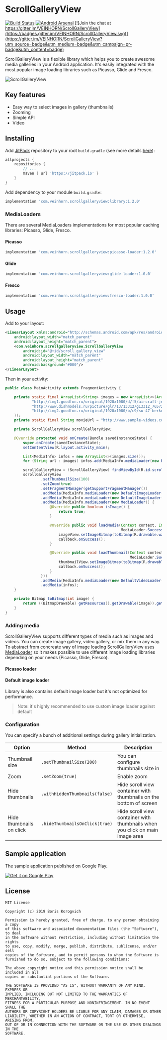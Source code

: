 # ScrollGalleryView

[![Build Status](https://travis-ci.org/VEINHORN/ScrollGalleryView.svg?branch=master)](https://travis-ci.org/VEINHORN/ScrollGalleryView)
[![Android Arsenal](https://img.shields.io/badge/Android%20Arsenal-ScrollGalleryView-brightgreen.svg?style=flat)](https://android-arsenal.com/details/1/2472)
[![Join the chat at https://gitter.im/VEINHORN/ScrollGalleryView](https://badges.gitter.im/VEINHORN/ScrollGalleryView.svg)](https://gitter.im/VEINHORN/ScrollGalleryView?utm_source=badge&utm_medium=badge&utm_campaign=pr-badge&utm_content=badge)

ScrollGalleryView is a flexible library which helps you to create awesome media galleries in your Android application. It's easily integrated with the most popular image loading libraries such as Picasso, Glide and Fresco.

![ScrollGalleryView](http://i.imgur.com/xrBt4Xx.gif)

## Key features

- Easy way to select images in gallery (thumbnails)
- Zooming
- Simple API
- Video

## Installing

Add [JitPack](https://jitpack.io) repository to your root `build.gradle` (see more details [here](https://github.com/VEINHORN/ScrollGalleryView/issues/71)):

```gradle
allprojects {
    repositories {
        // ...
        maven { url 'https://jitpack.io' }
    }
}
```

Add dependency to your module `build.gradle`:

```gradle
implementation 'com.veinhorn.scrollgalleryview:library:1.2.0'
```

### MediaLoaders

There are several MediaLoaders implementations for most popular caching libraries: Picasso, Glide, Fresco.

#### Picasso

```gradle
implementation 'com.veinhorn.scrollgalleryview:picasso-loader:1.2.0'
```

#### Glide

```gradle
implementation 'com.veinhorn.scrollgalleryview:glide-loader:1.0.0'
```

#### Fresco

```gradle
implementation 'com.veinhorn.scrollgalleryview:fresco-loader:1.0.0'
```

## Usage

Add to your layout:

```xml
<LinearLayout xmlns:android="http://schemas.android.com/apk/res/android"
    android:layout_width="match_parent"
    android:layout_height="match_parent">
    <com.veinhorn.scrollgalleryview.ScrollGalleryView
        android:id="@+id/scroll_gallery_view"
        android:layout_width="match_parent"
        android:layout_height="match_parent"
        android:background="#000"/>
</LinearLayout>
```

Then in your activity:

```java
public class MainActivity extends FragmentActivity {

    private static final ArrayList<String> images = new ArrayList<>(Arrays.asList(
            "http://img1.goodfon.ru/original/1920x1080/d/f5/aircraft-jet-su-47-berkut.jpg",
            "http://www.dishmodels.ru/picture/glr/13/13312/g13312_7657277.jpg",
            "http://img2.goodfon.ru/original/1920x1080/b/c9/su-47-berkut-c-37-firkin.jpg"
    ));
    private static final String movieUrl = "http://www.sample-videos.com/video/mp4/720/big_buck_bunny_720p_1mb.mp4";

    private ScrollGalleryView scrollGalleryView;

    @Override protected void onCreate(Bundle savedInstanceState) {
        super.onCreate(savedInstanceState);
        setContentView(R.layout.activity_main);

        List<MediaInfo> infos = new ArrayList<>(images.size());
        for (String url : images) infos.add(MediaInfo.mediaLoader(new PicassoImageLoader(url)));

        scrollGalleryView = (ScrollGalleryView) findViewById(R.id.scroll_gallery_view);
        scrollGalleryView
                .setThumbnailSize(100)
                .setZoom(true)
                .setFragmentManager(getSupportFragmentManager())
                .addMedia(MediaInfo.mediaLoader(new DefaultImageLoader(R.drawable.wallpaper1)))
                .addMedia(MediaInfo.mediaLoader(new DefaultImageLoader(toBitmap(R.drawable.wallpaper7))))
                .addMedia(MediaInfo.mediaLoader(new MediaLoader() {
                    @Override public boolean isImage() {
                        return true;
                    }

                    @Override public void loadMedia(Context context, ImageView imageView,
                                                    MediaLoader.SuccessCallback callback) {
                        imageView.setImageBitmap(toBitmap(R.drawable.wallpaper3));
                        callback.onSuccess();
                    }

                    @Override public void loadThumbnail(Context context, ImageView thumbnailView,
                                                        MediaLoader.SuccessCallback callback) {
                        thumbnailView.setImageBitmap(toBitmap(R.drawable.wallpaper3));
                        callback.onSuccess();
                    }
                }))
                .addMedia(MediaInfo.mediaLoader(new DefaultVideoLoader(movieUrl, R.mipmap.default_video)))
                .addMedia(infos);
    }

    private Bitmap toBitmap(int image) {
        return ((BitmapDrawable) getResources().getDrawable(image)).getBitmap();
    }
}
```
### Adding media

ScrollGalleryView supports different types of media such as images and videos. You can create image gallery, video gallery, or mix them in any way. To abstract from concreate way of image loading ScrollGalleryView uses [MediaLoader](library/src/main/java/com/veinhorn/scrollgalleryview/loader/MediaLoader.java) so it makes possible to use different image loading libraries depending on your needs (Picasso, Glide, Fresco).

#### **Picasso** loader

#### Default image loader

Library is also contains default image loader but it's not optimized for performance.

> Note: it's highly recommended to use custom image loader against default

### Configuration

You can specify a bunch of additional settings during gallery initialization.

|Option|Method|Description|
|------|------|-----------|
| Thumbnail size | `.setThumbnailSize(200)` | You can configure thumbnails size in |
| Zoom | `.setZoom(true)` | Enable zoom |
| Hide thumbnails | `.withHiddenThumbnails(false)` | Hide scroll view container with thumbnails on the bottom of screen |
| Hide thumbnails on click | `.hideThumbnailsOnClick(true)` | Hide scroll view container with thumbnails when you click on main image area |

## Sample application

The sample application published on Google Play.

[![Get it on Google Play](http://www.android.com/images/brand/get_it_on_play_logo_small.png)](https://play.google.com/store/apps/details?id=com.veinhorn.scrollgalleryview)

## License

    MIT License

    Copyright (c) 2019 Boris Korogvich

    Permission is hereby granted, free of charge, to any person obtaining a copy
    of this software and associated documentation files (the "Software"), to deal
    in the Software without restriction, including without limitation the rights
    to use, copy, modify, merge, publish, distribute, sublicense, and/or sell
    copies of the Software, and to permit persons to whom the Software is
    furnished to do so, subject to the following conditions:

    The above copyright notice and this permission notice shall be included in all
    copies or substantial portions of the Software.

    THE SOFTWARE IS PROVIDED "AS IS", WITHOUT WARRANTY OF ANY KIND, EXPRESS OR
    IMPLIED, INCLUDING BUT NOT LIMITED TO THE WARRANTIES OF MERCHANTABILITY,
    FITNESS FOR A PARTICULAR PURPOSE AND NONINFRINGEMENT. IN NO EVENT SHALL THE
    AUTHORS OR COPYRIGHT HOLDERS BE LIABLE FOR ANY CLAIM, DAMAGES OR OTHER
    LIABILITY, WHETHER IN AN ACTION OF CONTRACT, TORT OR OTHERWISE, ARISING FROM,
    OUT OF OR IN CONNECTION WITH THE SOFTWARE OR THE USE OR OTHER DEALINGS IN THE
    SOFTWARE.
